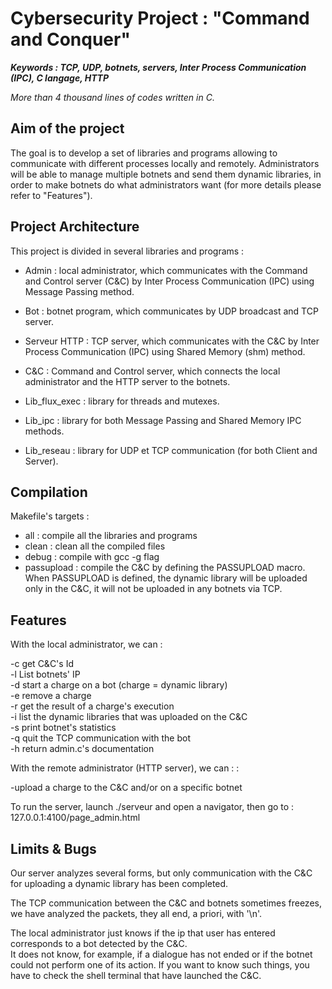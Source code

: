 # Cybersecurity Project : "Command and Conquer"

***Keywords : TCP, UDP, botnets, servers, Inter Process Communication (IPC), C langage, HTTP***

*More than 4 thousand lines of codes written in C.*


##      Aim of the project

The goal is to develop a set of libraries and programs allowing to communicate with different processes locally and remotely. Administrators will be able to manage multiple botnets and send them dynamic libraries, in order to make botnets do what administrators want (for more details please refer to "Features").


##      Project Architecture

This project is divided in several libraries and programs :

- Admin : local administrator, which communicates with the Command and Control server (C&C) by Inter Process Communication (IPC) using Message Passing method.

- Bot : botnet program, which communicates by UDP broadcast and TCP server.

- Serveur HTTP : TCP server, which communicates with the C&C by Inter Process Communication (IPC) using Shared Memory (shm) method.

- C&C : Command and Control server, which connects the local administrator and the HTTP server to the botnets.

- Lib_flux_exec : library for threads and mutexes.

- Lib_ipc : library for both Message Passing and Shared Memory IPC methods.

- Lib_reseau : library for UDP et TCP communication (for both Client and Server).


##        Compilation

Makefile's targets :
- all : compile all the libraries and programs
- clean : clean all the compiled files
- debug : compile with gcc -g flag
- passupload : compile the C&C by defining the PASSUPLOAD macro. When PASSUPLOAD is defined, the dynamic library will be uploaded only in the C&C, it will not be uploaded in any botnets via TCP.


##          Features

With the local administrator, we can :  

-c get C&C's Id  
-l List botnets' IP  
-d <charge> <bot> start a charge on a bot (charge = dynamic library)  
-e <charge> <bot> remove a charge  
-r <index> <bot> get the result of a charge's execution  
-i list the dynamic libraries that was uploaded on the C&C  
-s <ip> print botnet's statistics  
-q <ip> quit the TCP communication with the bot  
-h return admin.c's documentation   


With the remote administrator (HTTP server), we can : :  

-upload a charge to the C&C and/or on a specific botnet

To run the server, launch ./serveur and open a navigator, then go to : 127.0.0.1:4100/page_admin.html


##        Limits & Bugs

Our server analyzes several forms, but only communication with the C&C for uploading a dynamic library has been completed.

The TCP communication between the C&C and botnets sometimes freezes, we have analyzed the packets, they all end, a priori, with '\n'.

The local administrator just knows if the ip that user has entered corresponds to a bot detected by the C&C.   
It does not know, for example, if a dialogue has not ended or if the botnet could not perform one of its action.
If you want to know such things, you have to check the shell terminal that have launched the C&C.
